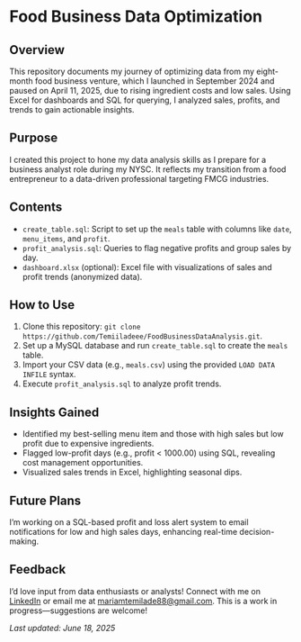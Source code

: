 # Food Business Data Optimization

## Overview
This repository documents my journey of optimizing data from my eight-month food business venture, which I launched in September 2024 and paused on April 11, 2025, due to rising ingredient costs and low sales. Using Excel for dashboards and SQL for querying, I analyzed sales, profits, and trends to gain actionable insights.

## Purpose
I created this project to hone my data analysis skills as I prepare for a business analyst role during my NYSC. It reflects my transition from a food entrepreneur to a data-driven professional targeting FMCG industries.

## Contents
- `create_table.sql`: Script to set up the `meals` table with columns like `date`, `menu_items`, and `profit`.
- `profit_analysis.sql`: Queries to flag negative profits and group sales by day.
- `dashboard.xlsx` (optional): Excel file with visualizations of sales and profit trends (anonymized data).

## How to Use
1. Clone this repository: `git clone https://github.com/Temiiladeee/FoodBusinessDataAnalysis.git`.
2. Set up a MySQL database and run `create_table.sql` to create the `meals` table.
3. Import your CSV data (e.g., `meals.csv`) using the provided `LOAD DATA INFILE` syntax.
4. Execute `profit_analysis.sql` to analyze profit trends.

## Insights Gained
- Identified my best-selling menu item and those with high sales but low profit due to expensive ingredients.
- Flagged low-profit days (e.g., profit < 1000.00) using SQL, revealing cost management opportunities.
- Visualized sales trends in Excel, highlighting seasonal dips.

## Future Plans
I’m working on a SQL-based profit and loss alert system to email notifications for low and high sales days, enhancing real-time decision-making.

## Feedback
I’d love input from data enthusiasts or analysts! Connect with me on [LinkedIn](https://www.linkedin.com/in/mariam-adegbite-740375252/) or email me at mariamtemilade88@gmail.com. This is a work in progress—suggestions are welcome!


*Last updated: June 18, 2025*
